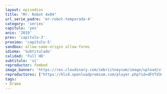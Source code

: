 ```yaml
---
layout: episodios
title: "Mr. Robot 4x04"
url_serie_padre: 'mr-robot-temporada-4'
category: 'series'
capitulo: 'yes'
anio: '2019'
prev: 'capitulo-3'
proximo: 'capitulo-5'
sandbox: allow-same-origin allow-forms
idioma: 'Subtitulado'
calidad: 'Full HD'
subtitulo: 'si'
reproductor: fembed
image_banner: 'https://res.cloudinary.com/imbriitneysam/image/upload/v1546988735/robot3-banner-min.jpg'
reproductores: ["https://hls4.openloadpremium.com/player.php?id=dFVTd3dyMXN5dVJENEh0cUNJN0JuTmNjMVNMa25sNlAzNWduM2lzTVp1T1hyb3Q4L2dma1hxWEFNaytOLzY3eHhMdUdQUTUrOTRvTGF6VnFpdHlUNkE9PQ&sub=https://sub.cuevana2.io/vtt-sub/sub7/Mr.Robot.4x04.vtt","https://tutumeme.net/embed/player.php?u=bXQ3ajJOaW1wcFRGcEs2VW5XRGExTlRPMytmUnc3bHVwcWhoenVIUjI5SHF5TlNwc0taaG1jN2gwZHZSNTlIRHVhV2tZWitkNUtDVDNOL1ZvYW1rYjJObG5xS2E","https://api.cuevana3.io/olpremium/gd.php?file=ek5lbm9xYWNrS0xNejZabVlkSFIyTkxQb3BPWDB0UFkwY3lvbjJIRjBPQ1QwNStUck1mVG9kVExvM0djeHA3VnFybXRscUdvMWRXNHRZbU1lYXVUeDg2cGpKVmp4cXpBejYxcGxJcW9zdFdVcmFXSWk2eTB3cXk5b29pS3FMYkFsSzFqbG1TOHk4U1Z0WUdMbjd5MXhKZTVpNFNLdk5iRTBhbDVqSXJPcGN6UGxHaVRpTHZaeHFuVG5ZZDNxSmJZMGR1c2hhQ3d0OFdxeTJXSGk4cVQxYnZHYklLRWlNbmYxOG1ZYjZ6SDFBPT0","https://player.openplay.vip/player.php?id=ODAy&sub=https://sub.cuevana2.io/vtt-sub/sub7/Mr.Robot.4x04.vtt","https://api.cuevana3.io/rr/gd.php?h=ek5lbm9xYWNrS0xJMVp5b21KREk0dFBLbjVkaHhkRGdrOG1jbnBpUnhhS1ZsSU9CcDd6U3JMWFlpWlo5MU1tN3pLaHNoS2ZUeCt5YTA0V1JrcXV4cDgyU3FadVkyUT09","https://api.cuevana3.io/stream/index.php?file=ek5lbm9xYWNrS0xYMTZLa2xNbkdvY3ZTb3BtZng4TGp6ZFpobGFMUGtOVEx6SitYWU5YTTdORE1vWmRnbEpham5KTmtZSlRTMGViVTBxZGdsdEhPb3RqWFoyTm9tcEtrbE1LR2gzV3l3THVvd29aaVo4R21vNWlSb0tKbm9kSGkxOWVTcHF6U3hyRFh5S1dibUE9PQ"]
tags:
- Drama
---
```












